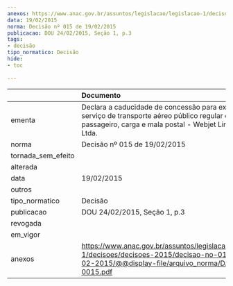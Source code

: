 ```yaml
---
anexos: https://www.anac.gov.br/assuntos/legislacao/legislacao-1/decisoes/decisoes-2015/decisao-no-015-de-19-02-2015/@@display-file/arquivo_norma/DA2015-0015.pdf
data: 19/02/2015
norma: Decisão nº 015 de 19/02/2015
publicacao: DOU 24/02/2015, Seção 1, p.3
tags:
- decisão
tipo_normatico: Decisão
hide: 
- toc 
 
---
```


|                    | Documento                                                                                                                                                        |
|:-------------------|:-----------------------------------------------------------------------------------------------------------------------------------------------------------------|
| ementa             | Declara a caducidade de concessão para exploração de serviço de transporte aéreo público regular de passageiro, carga e mala postal - Webjet Linhas Aéreas Ltda. |
| norma              | Decisão nº 015 de 19/02/2015                                                                                                                                     |
| tornada_sem_efeito |                                                                                                                                                                  |
| alterada           |                                                                                                                                                                  |
| data               | 19/02/2015                                                                                                                                                       |
| outros             |                                                                                                                                                                  |
| tipo_normatico     | Decisão                                                                                                                                                          |
| publicacao         | DOU 24/02/2015, Seção 1, p.3                                                                                                                                     |
| revogada           |                                                                                                                                                                  |
| em_vigor           |                                                                                                                                                                  |
| anexos             | https://www.anac.gov.br/assuntos/legislacao/legislacao-1/decisoes/decisoes-2015/decisao-no-015-de-19-02-2015/@@display-file/arquivo_norma/DA2015-0015.pdf        |